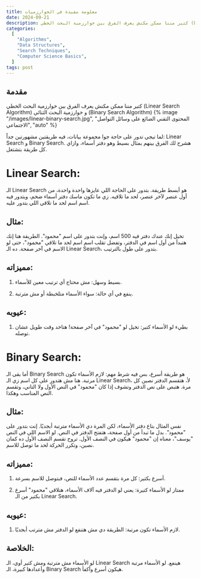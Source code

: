```yaml
---
title: معلومة مفيدة في الخوارزميات
date: 2024-09-21
description: كتير مننا ممكن مكنش يعرف الفرق بين خوارزمية البحث الخطي (Linear Search Algorithm) و  خوارزمية البحث الثنائي(Binary Search Algorithm)
categories:
  [
    "Algorithms",
    "Data Structures",
    "Search Techniques",
    "Computer Science Basics",
  ]
tags: post
---
```


## مقدمة

كتير مننا ممكن مكنش يعرف الفرق بين خوارزمية البحث الخطي (Linear Search Algorithm) و خوارزمية البحث الثنائي (Binary Search Algorithm)
{% image "/images/linear-binary-search.jpg", "المحتوى التقني الضائع على وسائل التواصل الاجتماعي", "auto" %}

لما تيجي تدور على حاجة جوا مجموعة بيانات، فيه طريقتين مشهورتين جداً: Linear Search و Binary Search. هشرح لك الفرق بينهم بمثال بسيط وهو دفتر أسماء، وازاي كل طريقة بتشتغل.

# Linear Search:

الـ Linear Search هو أبسط طريقة. بتدور على الحاجة اللي عايزها واحدة واحدة، من أول عنصر لآخر عنصر، لحد ما تلاقيه. زي ما تكون ماسك دفتر أسماء ضخم، وبتدور فيه اسم اسم لحد ما تلاقي اللي بتدور عليه.

## مثال:

تخيل إنك عندك دفتر فيه 500 اسم، وإنت بتدور على اسم "محمود". الطريقة هنا إنك هتبدأ من أول اسم في الدفتر، وتفضل تقلب اسم اسم لحد ما تلاقي "محمود"، حتى لو الاسم في آخر صفحة. ده الـ Linear Search، بتدور على طول بالترتيب.

## مميزاته:

1. بسيط وسهل: مش محتاج أي ترتيب معين للأسماء.

2. ينفع في أي حالة: سواء الأسماء متلخبطة أو مش مترتبة.

## عيوبه:

1. <p>بطيء لو الأسماء كتير: تخيل لو "محمود" في آخر صفحة! هتاخد وقت طويل عشان توصله.</p>

# Binary Search:

أما بقى الـ Binary Search هو طريقة أسرع، بس فيه شرط مهم: لازم الأسماء تكون مرتبة. هنا مش هتدور على كل اسم زي الـ Linear Search، لأ، هتقسم الدفتر نصين كل مرة. هتبص على نص الدفتر وتشوف إذا كان "محمود" في النص الأول ولا التاني، وتقسم النص المناسب وهكذا.

## مثال:

نفس المثال بتاع دفتر الأسماء، لكن المرة دي الأسماء مترتبة أبجديًا. إنت بتدور على "محمود". بدل ما تبدأ من أول صفحة، هتفتح الدفتر في النص. لو الاسم اللي في النص "يوسف"، معناه إن "محمود" هيكون في النصف الأول. تروح تقسم النصف الأول ده كمان نصين، وتكرر الحركة لحد ما توصل للاسم.

## مميزاته:

1. <p>أسرع بكتير: كل مرة بتقسم عدد الأسماء للنص، فبتوصل للاسم بسرعة.</p>

2. <p>ممتاز لو الأسماء كتيرة: يعني لو الدفتر فيه آلاف الأسماء، هتلاقي "محمود" أسرع بكتير من الـ Linear Search.</p>

## عيوبه:

1. <p>
   لازم الأسماء تكون مرتبة: الطريقة دي مش هتنفع لو الدفتر مش مترتب أبجديًا.
   </p>

## الخلاصة:

لو الأسماء مش مترتبة ومش كتير أوي، الـ Linear Search هينفع.
لو الأسماء مرتبة وأعدادها كبيرة، الـ Binary Search هيكون أسرع وأكفأ.
